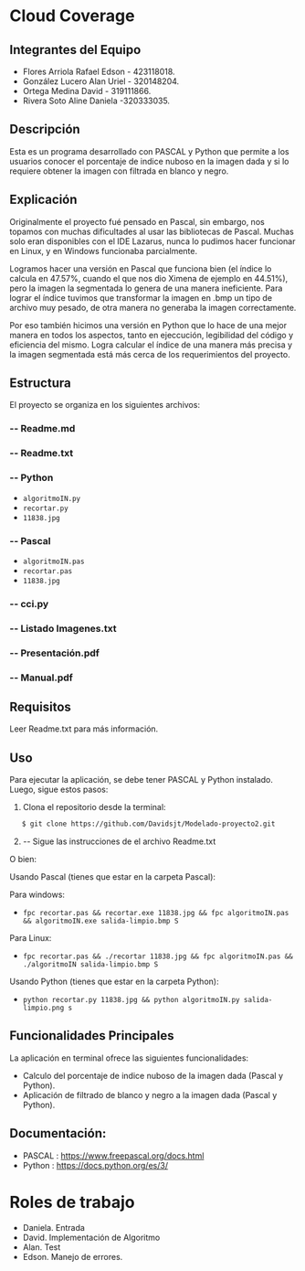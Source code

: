 # Cloud Coverage

## Integrantes del Equipo
* Flores Arriola Rafael Edson - 423118018.
* González Lucero Alan Uriel - 320148204.
* Ortega Medina David - 319111866.
* Rivera Soto Aline Daniela -320333035.

## Descripción
Esta es un programa desarrollado con PASCAL y Python que permite a los usuarios conocer el porcentaje de indice nuboso en la imagen dada y si lo requiere obtener la imagen con filtrada en blanco y negro.

## Explicación 
Originalmente el proyecto fué pensado en Pascal, sin embargo, nos topamos con muchas dificultades al usar las bibliotecas de Pascal. Muchas solo eran disponibles con el IDE Lazarus, nunca lo pudimos hacer funcionar en Linux, y en Windows funcionaba parcialmente. 

Logramos hacer una versión en Pascal que funciona bien (el índice lo calcula en 47.57%, cuando el que nos dio Ximena de ejemplo en 44.51%), pero la imagen la segmentada lo genera de una manera ineficiente. Para lograr el índice tuvimos que transformar la imagen en .bmp un tipo de archivo muy pesado, de otra manera no generaba la imagen correctamente. 

Por eso también hicimos una versión en Python que lo hace de una mejor manera en todos los aspectos, tanto en ejeccución, legibilidad del código y eficiencia del mismo. Logra calcular el índice de una manera más precisa y la imagen segmentada está más cerca de los requerimientos del proyecto.

## Estructura

El proyecto se organiza en los siguientes archivos:

### -- Readme.md

### -- Readme.txt

### -- Python
- `algoritmoIN.py`
- `recortar.py`
- `11838.jpg`

### -- Pascal
- `algoritmoIN.pas`
- `recortar.pas`
- `11838.jpg`

### -- cci.py

### -- Listado Imagenes.txt

### -- Presentación.pdf

### -- Manual.pdf

## Requisitos

Leer Readme.txt para más información.

## Uso
Para ejecutar la aplicación, se debe tener  PASCAL y Python instalado. Luego, sigue estos pasos:

1. Clona el repositorio desde la terminal:

```bash
   $ git clone https://github.com/Davidsjt/Modelado-proyecto2.git
```

2. -- Sigue las instrucciones de el archivo Readme.txt

O bien:

Usando Pascal (tienes que estar en la carpeta Pascal):

Para windows: 
- `fpc recortar.pas && recortar.exe 11838.jpg && fpc algoritmoIN.pas && algoritmoIN.exe salida-limpio.bmp S`

Para Linux:
- `fpc recortar.pas && ./recortar 11838.jpg && fpc algoritmoIN.pas && ./algoritmoIN salida-limpio.bmp S`

Usando Python (tienes que estar en la carpeta Python): 
- `python recortar.py 11838.jpg && python algoritmoIN.py salida-limpio.png s`


## Funcionalidades Principales
La aplicación en terminal ofrece las siguientes funcionalidades:

- Calculo del porcentaje de indice nuboso de la imagen dada (Pascal y Python).
- Aplicación de filtrado de blanco y negro a la imagen dada (Pascal y Python).

## Documentación: 

- PASCAL : https://www.freepascal.org/docs.html
- Python : https://docs.python.org/es/3/

# Roles de trabajo

* Daniela. Entrada 
* David. Implementación de Algoritmo
* Alan. Test
* Edson. Manejo de errores.

